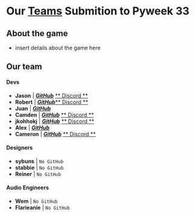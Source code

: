  # Our [Teams](https://pyweek.org/e/tzs/) Submition to Pyweek 33

 ## About the game
- insert details about the game here


 ## Our team
 
 #### Devs
 - **Jason** | [**_GitHub_**](https://github.com/JasonLovesDoggo) [** Discord **](https://discordapp.com/users/511724576674414600) 
 - **Robert** | [**_GitHub_**](https://github.com/robert-abraham)[** Discord **](https://discordapp.com/users/355535096486428675) 
 - **Juan** | [**_GitHub_**](https://github.com/regalk13) 
 - **Camden** | [**_GitHub_**](https://github.com/SoupySoups) [** Discord **](https://discordapp.com/users/858952348445179925) 
 - **jkohhokj** | [**_GitHub_**](https://github.com/jkohhokj) [** Discord **](https://discordapp.com/users/455380055745363969) 
 - **Alex** | [**_GitHub_**](https://github.com/zdrc) 
 - **Cameron** | [**_GitHub_**](https://github.com/n0remac) [** Discord **](https://discordapp.com/users/239260347981103105)  
 
 #### Designers 
 - **sybuns** | `No GitHub` 
 - **stabbie** | `No GitHub` 
 - **Reiner** | `No GitHub` 
 
 #### Audio Engineers
 - **Wem** | `No GitHub` 
 - **Flarieanie** | `No GitHub` 
